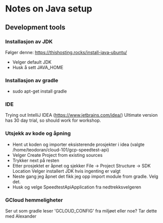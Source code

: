 Notes on Java setup
===================

Development tools
-----------------

### Installasjon av JDK
Følger denne: https://thishosting.rocks/install-java-ubuntu/
- Velger default JDK
- Husk å sett JAVA_HOME

### Installasjon av gradle
- sudo apt-get install gradle

### IDE
Trying out IntelliJ IDEA (https://www.jetbrains.com/idea/)
Ultimate version has 30 day trial, so should work for workshop.

### Utsjekk av kode og åpning
- Hent ut koden og importer eksisterende prosjekter i idea (valgte /home/teodoran/cloud-101/gcp-speedtest-api)
- Velger Create Project from existing sources 
- Trykker next på resten
- Etter prosjektet er åpnet og sjekker File -> Project Structure -> SDK Location Velger installert JDK hvis ingenting er valgt
- Neste gang jeg åpnet det fikk jeg opp import module from gradle. Velg det.
- Husk og velge SpeedtestApiApplication fra nedtrekksvelgeren

### GCloud hemmeligheter
Ser ut som gradle leser 'GCLOUD_CONFIG' fra miljøet eller noe?
Tar dette med Alexander